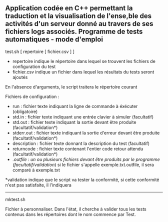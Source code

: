 
Application codée en C++ permettant la traduction et la visualisation de l'ense,ble des activités d'un serveur donné au travers de ses fichiers logs associés.
Programme de tests automatiques - mode d'emploi
-------------------------------------------------------------------------------
test.sh [ repertoire [ fichier.csv ] ]

- repertoire indique le répertoire dans lequel se trouvent les fichiers de 
configuration du test
- fichier.csv indique un fichier dans lequel les résultats du tests seront 
ajoutés

En l'absence d'arguments, le script traitera le répertoire courant

Fichiers de configuration :
- run : fichier texte indiquant la ligne de commande à éxécuter (obligatoire)
- std.in : fichier texte indiquant une entrée clavier à simuler (facultatif)
- std.out : fichier texte indiquant la sortie devant être produite 
(facultatif/validation*)
- stderr.out : fichier texte indiquant la sortie d'erreur devant être produite 
(facultatif/validation*)
- description : fichier texte donnant la description du test (facultatif)
- returncode : fichier texte contenant l'entier code retour attendu 
(facultatif/validation*)
- *.outfile : un ou plusieurs fichiers devant être produits par le programme 
(facultatif/validation*)
  si le fichier s'appelle exemple.txt.outfile, il sera comparé à exemple.txt

*validation indique que le script va tester la conformité, si cette conformité 
n'est pas 
satisfaite, il l'indiquera

-------------------------------------------------------------------------------
mktest.sh

Fichier à personnaliser. Dans l'état, il cherche à valider tous les tests 
contenus dans les répertoires dont le nom commence par Test.
